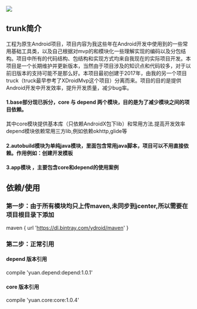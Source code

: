[![](https://jitpack.io/v/hookYuan/trunk.svg)](https://jitpack.io/#hookYuan/trunk)

## trunk简介

工程为原生Android项目，项目内容为我这些年在Android开发中使用到的一些常用基础工具类，以及自己根据对mvp的和模块化一些理解实现的编码以及分包结构。项目中所有的代码结构、包结构和实现方式均来自我现在的实际项目开发。本项目是一个长期维护并更新版本，当然由于项目涉及的知识点和代码较多，对于以前旧版本的支持可能不是那么好。本项目最初创建于2017年，由我的另一个项目truck（truck最早参考了XDroidMvp这个项目）分离而来。项目的目的是提供Android开发中开发效率，提升开发质量，减少bug率。

#### 1.base部分现已拆分，core 与 depend 两个模块，目的是为了减少模块之间的项目依赖。
其中core模块提供基本库（只依赖AndroidX包下lib）和常用方法.提高开发效率
depend模块依赖常用三方lib,例如依赖okhttp,glide等
#### 2.autobuild模块为单纯java模块，里面包含常用java脚本，项目可以不用直接依赖。作用例如：创建开发模板
#### 3.app模块 ，主要包含core和depend的使用案例

## 依赖/使用

### 第一步：由于所有模块均只上传maven,未同步到jcenter,所以需要在项目根目录下添加
maven { url 'https://dl.bintray.com/ydroid/maven' }

### 第二步：正常引用

#### depend 版本引用
compile 'yuan.depend:depend:1.0.1'

#### core 版本引用
compile 'yuan.core:core:1.0.4'
